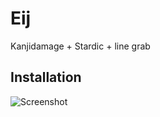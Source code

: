 # Eij

Kanjidamage + Stardic + line grab

## Installation

![Screenshot](https://raw.github.com/jollywho/eij/master/screenshot.png)
